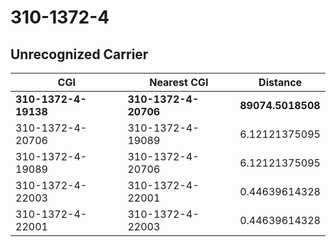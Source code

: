 # 310-1372-4
## Unrecognized Carrier


| CGI | Nearest CGI | Distance |
|-----|-------------|----------|
| **310-1372-4-19138** | **310-1372-4-20706** | **89074.5018508** |
| 310-1372-4-20706 | 310-1372-4-19089 | 6.12121375095 |
| 310-1372-4-19089 | 310-1372-4-20706 | 6.12121375095 |
| 310-1372-4-22003 | 310-1372-4-22001 | 0.44639614328 |
| 310-1372-4-22001 | 310-1372-4-22003 | 0.44639614328 |

